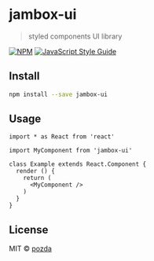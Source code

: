 # jambox-ui

> styled components UI library

[![NPM](https://img.shields.io/npm/v/jambox-ui.svg)](https://www.npmjs.com/package/jambox-ui) [![JavaScript Style Guide](https://img.shields.io/badge/code_style-standard-brightgreen.svg)](https://standardjs.com)

## Install

```bash
npm install --save jambox-ui
```

## Usage

```tsx
import * as React from 'react'

import MyComponent from 'jambox-ui'

class Example extends React.Component {
  render () {
    return (
      <MyComponent />
    )
  }
}
```

## License

MIT © [pozda](https://github.com/pozda)
